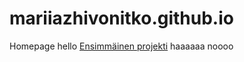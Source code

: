 # mariiazhivonitko.github.io
Homepage
hello
[Ensimmäinen projekti](https://mariiazhivonitko.github.io/Web-tekniikka/)
haaaaaa
noooo
